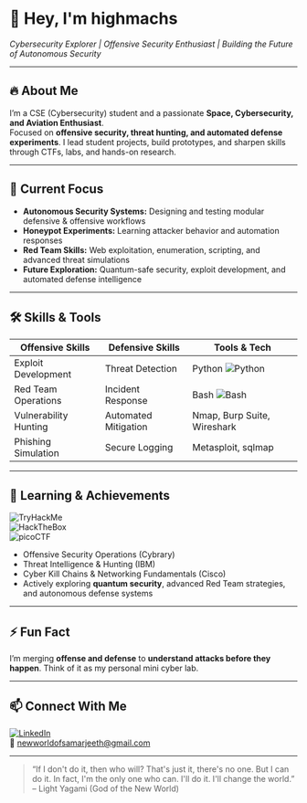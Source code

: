 # 👋 Hey, I'm highmachs
*Cybersecurity Explorer | Offensive Security Enthusiast | Building the Future of Autonomous Security*

---

## 🔥 About Me
I’m a CSE (Cybersecurity) student and a passionate **Space, Cybersecurity, and Aviation Enthusiast**.  
Focused on **offensive security, threat hunting, and automated defense experiments**. I lead student projects, build prototypes, and sharpen skills through CTFs, labs, and hands-on research.

---

## 🚀 Current Focus
- **Autonomous Security Systems:** Designing and testing modular defensive & offensive workflows  
- **Honeypot Experiments:** Learning attacker behavior and automation responses  
- **Red Team Skills:** Web exploitation, enumeration, scripting, and advanced threat simulations  
- **Future Exploration:** Quantum-safe security, exploit development, and automated defense intelligence  

---

## 🛠 Skills & Tools

| Offensive Skills        | Defensive Skills        | Tools & Tech                |
|------------------------|------------------------|-----------------------------|
| Exploit Development    | Threat Detection       | Python ![Python](https://img.shields.io/badge/Python-60%25-yellowgreen) |
| Red Team Operations    | Incident Response      | Bash ![Bash](https://img.shields.io/badge/Bash-50%25-blue) |
| Vulnerability Hunting  | Automated Mitigation   | Nmap, Burp Suite, Wireshark |
| Phishing Simulation    | Secure Logging         | Metasploit, sqlmap |

---

## 🌱 Learning & Achievements
![TryHackMe](https://img.shields.io/badge/TryHackMe-Active-blue)  
![HackTheBox](https://img.shields.io/badge/HackTheBox-Active-green)  
![picoCTF](https://img.shields.io/badge/picoCTF-Active-red)  

- Offensive Security Operations (Cybrary)  
- Threat Intelligence & Hunting (IBM)  
- Cyber Kill Chains & Networking Fundamentals (Cisco)  
- Actively exploring **quantum security**, advanced Red Team strategies, and autonomous defense systems  

---

## ⚡ Fun Fact
I’m merging **offense and defense** to **understand attacks before they happen**. Think of it as my personal mini cyber lab.  

---

## 📫 Connect With Me
[![LinkedIn](https://img.shields.io/badge/LinkedIn-Connect-blue?logo=linkedin&logoColor=white)](https://www.linkedin.com/in/newworldofsamarjeeth/)  
📧 newworldofsamarjeeth@gmail.com  

---

> “If I don't do it, then who will? That's just it, there's no one. But I can do it. In fact, I'm the only one who can. I'll do it. I'll change the world.” – Light Yagami (God of the New World)

